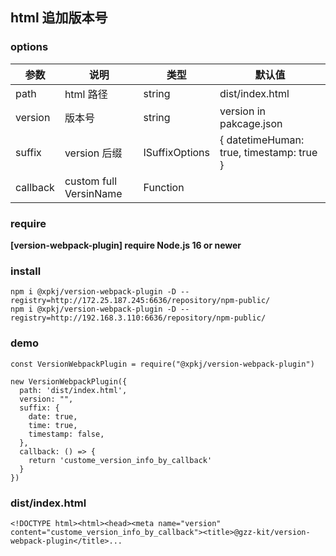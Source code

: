 ## html 追加版本号

### options
| 参数 | 说明 | 类型 | 默认值 |
| ---- | ---- | ---- | ---- |
| path             | html 路径 | string | dist/index.html |
| version          | 版本号 | string | version in pakcage.json |
| suffix           | version 后缀 | ISuffixOptions | { datetimeHuman: true, timestamp: true } |
| callback         | custom full VersinName | Function | |

### require
**[version-webpack-plugin] require Node.js 16 or newer**

### install
```
npm i @xpkj/version-webpack-plugin -D --registry=http://172.25.187.245:6636/repository/npm-public/
npm i @xpkj/version-webpack-plugin -D --registry=http://192.168.3.110:6636/repository/npm-public/
```

### demo
```
const VersionWebpackPlugin = require("@xpkj/version-webpack-plugin")

new VersionWebpackPlugin({
  path: 'dist/index.html',
  version: "",
  suffix: {
    date: true,
    time: true,
    timestamp: false,
  },
  callback: () => {
    return 'custome_version_info_by_callback'
  }
})
```
### dist/index.html
```
<!DOCTYPE html><html><head><meta name="version" content="custome_version_info_by_callback"><title>@gzz-kit/version-webpack-plugin</title>...
```